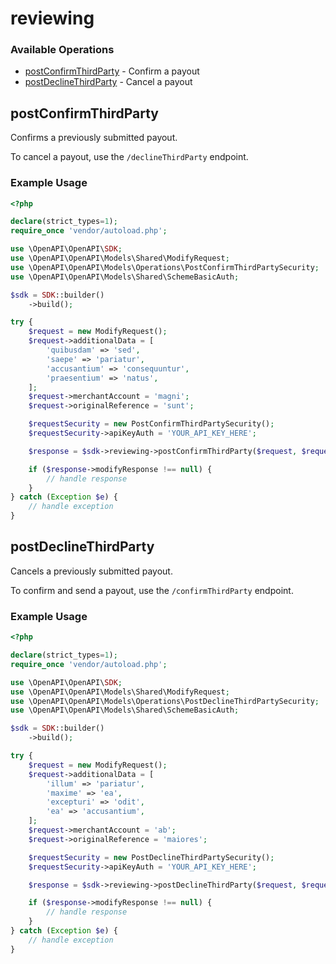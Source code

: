 # reviewing

### Available Operations

* [postConfirmThirdParty](#postconfirmthirdparty) - Confirm a payout
* [postDeclineThirdParty](#postdeclinethirdparty) - Cancel a payout

## postConfirmThirdParty

Confirms a previously submitted payout.

To cancel a payout, use the `/declineThirdParty` endpoint.

### Example Usage

```php
<?php

declare(strict_types=1);
require_once 'vendor/autoload.php';

use \OpenAPI\OpenAPI\SDK;
use \OpenAPI\OpenAPI\Models\Shared\ModifyRequest;
use \OpenAPI\OpenAPI\Models\Operations\PostConfirmThirdPartySecurity;
use \OpenAPI\OpenAPI\Models\Shared\SchemeBasicAuth;

$sdk = SDK::builder()
    ->build();

try {
    $request = new ModifyRequest();
    $request->additionalData = [
        'quibusdam' => 'sed',
        'saepe' => 'pariatur',
        'accusantium' => 'consequuntur',
        'praesentium' => 'natus',
    ];
    $request->merchantAccount = 'magni';
    $request->originalReference = 'sunt';

    $requestSecurity = new PostConfirmThirdPartySecurity();
    $requestSecurity->apiKeyAuth = 'YOUR_API_KEY_HERE';

    $response = $sdk->reviewing->postConfirmThirdParty($request, $requestSecurity);

    if ($response->modifyResponse !== null) {
        // handle response
    }
} catch (Exception $e) {
    // handle exception
}
```

## postDeclineThirdParty

Cancels a previously submitted payout.

To confirm and send a payout, use the `/confirmThirdParty` endpoint.

### Example Usage

```php
<?php

declare(strict_types=1);
require_once 'vendor/autoload.php';

use \OpenAPI\OpenAPI\SDK;
use \OpenAPI\OpenAPI\Models\Shared\ModifyRequest;
use \OpenAPI\OpenAPI\Models\Operations\PostDeclineThirdPartySecurity;
use \OpenAPI\OpenAPI\Models\Shared\SchemeBasicAuth;

$sdk = SDK::builder()
    ->build();

try {
    $request = new ModifyRequest();
    $request->additionalData = [
        'illum' => 'pariatur',
        'maxime' => 'ea',
        'excepturi' => 'odit',
        'ea' => 'accusantium',
    ];
    $request->merchantAccount = 'ab';
    $request->originalReference = 'maiores';

    $requestSecurity = new PostDeclineThirdPartySecurity();
    $requestSecurity->apiKeyAuth = 'YOUR_API_KEY_HERE';

    $response = $sdk->reviewing->postDeclineThirdParty($request, $requestSecurity);

    if ($response->modifyResponse !== null) {
        // handle response
    }
} catch (Exception $e) {
    // handle exception
}
```
